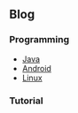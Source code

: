 ## Blog
### Programming

* [Java](programming/java.md)
* [Android](programming/android.md)
* [Linux](programming/linux.md)

### Tutorial

